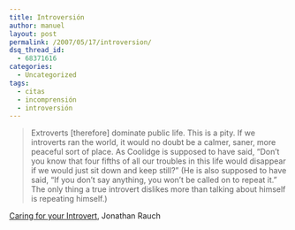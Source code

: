 ```yaml
---
title: Introversión
author: manuel
layout: post
permalink: /2007/05/17/introversion/
dsq_thread_id:
  - 68371616
categories:
  - Uncategorized
tags:
  - citas
  - incomprensión
  - introversión
---
```

> Extroverts [therefore] dominate public life. This is a pity. If we introverts ran the world, it would no doubt be a calmer, saner, more peaceful sort of place. As Coolidge is supposed to have said, &#8220;Don&#8217;t you know that four fifths of all our troubles in this life would disappear if we would just sit down and keep still?&#8221; (He is also supposed to have said, &#8220;If you don&#8217;t say anything, you won&#8217;t be called on to repeat it.&#8221; The only thing a true introvert dislikes more than talking about himself is repeating himself.)

[Caring for your Introvert][1], Jonathan Rauch

 [1]: http://www.learningplaceonline.com/relationships/friends/caring-introvert.htm